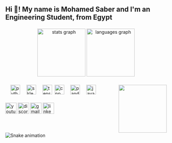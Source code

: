 <h2 align="left">Hi 👋! My name is Mohamed Saber and I'm an Engineering Student, from Egypt </h2>

###

<div align="center">
  <img src="https://github-readme-stats.vercel.app/api?username=maurodesouza&hide_title=false&hide_rank=false&show_icons=true&include_all_commits=true&count_private=true&disable_animations=false&theme=dracula&locale=en&hide_border=false" height="150" alt="stats graph"  />
  <img src="https://github-readme-stats.vercel.app/api/top-langs?username=maurodesouza&locale=en&hide_title=false&layout=compact&card_width=320&langs_count=5&theme=dracula&hide_border=false" height="150" alt="languages graph"  />
</div>

###

<img align="right" height="150" src="https://i.imgflip.com/65efzo.gif"  />

###

<div align="left">
 

  <img width="12" />
  <img src="https://cdn.jsdelivr.net/gh/devicons/devicon/icons/python/python-original.svg" height="30" alt="python logo"  />
  <img width="12" />
  <img src="https://cdn.jsdelivr.net/gh/devicons/devicon@latest/icons/scikitlearn/scikitlearn-original.svg" height="30" alt="sklearn logo" />
  <img width="12" />
  <img src="https://cdn.jsdelivr.net/gh/devicons/devicon@latest/icons/tensorflow/tensorflow-original.svg" height="30" alt="tensorflow"/>
  <img wdth="12" />
  <img src="https://cdn.jsdelivr.net/gh/devicons/devicon@latest/icons/cplusplus/cplusplus-original.svg" height="30" alt="cpp logo" />
  <img width="12" / >
  <img src="https://cdn.jsdelivr.net/gh/devicons/devicon@latest/icons/pandas/pandas-original-wordmark.svg" height="30" alt="pandas logo"/>    
  <img width="12" />
  <img src="https://cdn.jsdelivr.net/gh/devicons/devicon@latest/icons/java/java-original-wordmark.svg" height="30" alt="java logo" />
          
</div>

###

<div align="left">
  <img src="https://img.shields.io/static/v1?message=Youtube&logo=youtube&label=&color=FF0000&logoColor=white&labelColor=&style=for-the-badge" height="35" alt="youtube logo"  />
  <img src="https://img.shields.io/static/v1?message=Discord&logo=discord&label=&color=7289DA&logoColor=white&labelColor=&style=for-the-badge" height="35" alt="discord logo"  />
  <img src="https://img.shields.io/static/v1?message=Gmail&logo=gmail&label=&color=D14836&logoColor=white&labelColor=&style=for-the-badge" height="35" alt="gmail logo"  />
  <img src="https://img.shields.io/static/v1?message=LinkedIn&logo=linkedin&label=&color=0077B5&logoColor=white&labelColor=&style=for-the-badge" height="35" alt="linkedin logo" a='https://www.linkedin.com/in/m0saber/' />
</div>

###

<br clear="both">

<img src="https://raw.githubusercontent.com/maurodesouza/maurodesouza/output/snake.svg" alt="Snake animation" />

###
